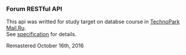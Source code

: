 ### Forum RESTful API

This api was writted for study target on databse course in [TechnoPark Mail.Ru](htpp://park.mail.ru).  
See [specification](https://github.com/s-stupnikov/technopark-db-api) for details.


Remastered October 16th, 2016
